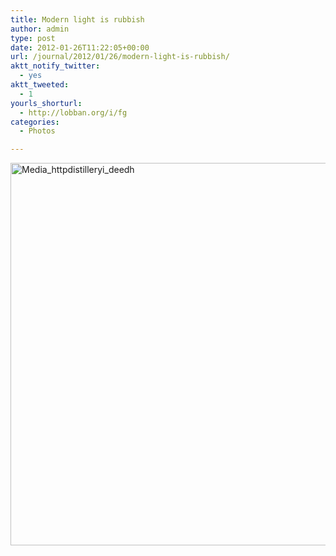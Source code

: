 ```yaml
---
title: Modern light is rubbish
author: admin
type: post
date: 2012-01-26T11:22:05+00:00
url: /journal/2012/01/26/modern-light-is-rubbish/
aktt_notify_twitter:
  - yes
aktt_tweeted:
  - 1
yourls_shorturl:
  - http://lobban.org/i/fg
categories:
  - Photos

---
```

<div class='posterous_autopost'>
  <a href="http://instagr.am/p/kxOHG/"></p> 
  
  <div class='p_embed p_image_embed'>
    <a href="http://getfile2.posterous.com/getfile/files.posterous.com/nonimage/aodHprHkhxDhuIxmhoulHEfFCknwuldxpnHoxwGBhwsIjbHFzJbJFawompHe/media_httpdistilleryi_deedh.jpg.scaled1000.jpg"><img alt="Media_httpdistilleryi_deedh" height="612" src="http://getfile2.posterous.com/getfile/files.posterous.com/nonimage/aodHprHkhxDhuIxmhoulHEfFCknwuldxpnHoxwGBhwsIjbHFzJbJFawompHe/media_httpdistilleryi_deedh.jpg.scaled1000.jpg" width="612" /></a>
  </div>
  
  <p>
    </a></div>